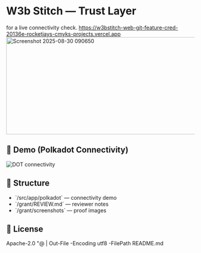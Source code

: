 ﻿# W3b Stitch — Trust Layer

 for a live connectivity check. https://w3bstitch-web-git-feature-cred-20136e-rocketjays-cmyks-projects.vercel.app
<img width="828" height="260" alt="Screenshot 2025-08-30 090650" src="https://github.com/user-attachments/assets/015fcb4f-90a7-4d3d-b251-a8d3360246e8" />


## 🔗 Demo (Polkadot Connectivity)
![DOT connectivity](grant/screenshots/polkadot-demo.png)

## 📂 Structure
- \`/src/app/polkadot\` — connectivity demo
- \`/grant/REVIEW.md\` — reviewer notes
- \`/grant/screenshots\` — proof images

## 📜 License
Apache-2.0
"@ | Out-File -Encoding utf8 -FilePath README.md
